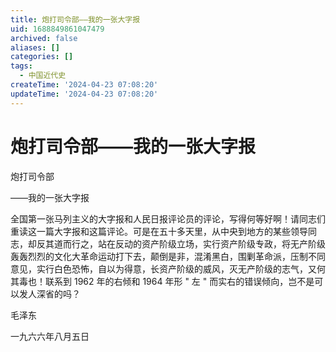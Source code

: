 ```yaml
---
title: 炮打司令部——我的一张大字报
uid: 1688849861047479
archived: false
aliases: []
categories: []
tags:
  - 中国近代史
createTime: '2024-04-23 07:08:20'
updateTime: '2024-04-23 07:08:20'
---
```


# 炮打司令部——我的一张大字报

炮打司令部

——我的一张大字报

全国第一张马列主义的大字报和人民日报评论员的评论，写得何等好啊！请同志们重读这一篇大字报和这篇评论。可是在五十多天里，从中央到地方的某些领导同志，却反其道而行之，站在反动的资产阶级立场，实行资产阶级专政，将无产阶级轰轰烈烈的文化大革命运动打下去，颠倒是非，混淆黑白，围剿革命派，压制不同意见，实行白色恐怖，自以为得意，长资产阶级的威风，灭无产阶级的志气，又何其毒也！联系到 1962 年的右倾和 1964 年形 " 左 " 而实右的错误倾向，岂不是可以发人深省的吗？

毛泽东

一九六六年八月五日
